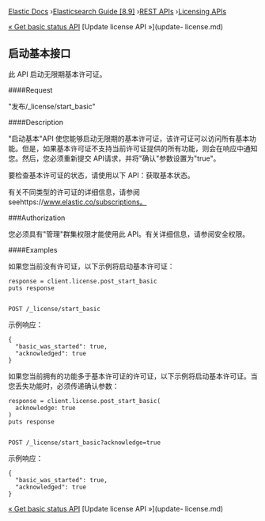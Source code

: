 

[Elastic Docs](/guide/) ›[Elasticsearch Guide [8.9]](index.md) ›[REST
APIs](rest-apis.md) ›[Licensing APIs](licensing-apis.md)

[« Get basic status API](get-basic-status.md) [Update license API »](update-
license.md)

## 启动基本接口

此 API 启动无限期基本许可证。

####Request

"发布/_license/start_basic"

####Description

"启动基本"API 使您能够启动无限期的基本许可证，该许可证可以访问所有基本功能。但是，如果基本许可证不支持当前许可证提供的所有功能，则会在响应中通知您。然后，您必须重新提交 API请求，并将"确认"参数设置为"true"。

要检查基本许可证的状态，请使用以下 API：获取基本状态。

有关不同类型的许可证的详细信息，请参阅 seehttps://www.elastic.co/subscriptions。

###Authorization

您必须具有"管理"群集权限才能使用此 API。有关详细信息，请参阅安全权限。

####Examples

如果您当前没有许可证，以下示例将启动基本许可证：

    
    
    response = client.license.post_start_basic
    puts response
    
    
    POST /_license/start_basic

示例响应：

    
    
    {
      "basic_was_started": true,
      "acknowledged": true
    }

如果您当前拥有的功能多于基本许可证的许可证，以下示例将启动基本许可证。当您丢失功能时，必须传递确认参数：

    
    
    response = client.license.post_start_basic(
      acknowledge: true
    )
    puts response
    
    
    POST /_license/start_basic?acknowledge=true

示例响应：

    
    
    {
      "basic_was_started": true,
      "acknowledged": true
    }

[« Get basic status API](get-basic-status.md) [Update license API »](update-
license.md)
